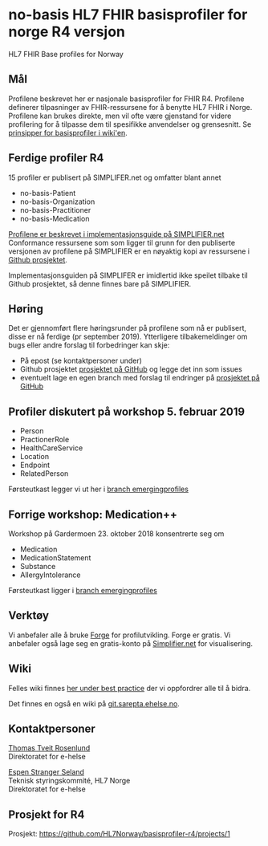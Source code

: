 # no-basis HL7 FHIR basisprofiler for norge R4 versjon
HL7 FHIR Base profiles for Norway

## Mål

Profilene beskrevet her er nasjonale basisprofiler for FHIR R4. Profilene definerer tilpasninger av FHIR-ressursene for å benytte HL7 FHIR i Norge. Profilene kan brukes direkte, men vil ofte være gjenstand for videre profilering for å tilpasse dem til spesifikke anvendelser og grensesnitt.
Se [prinsipper for basisprofiler i wiki'en](https://github.com/HL7Norway/best-practice/wiki/Prinsipper-for-basisprofiler).

## Ferdige profiler R4

15 profiler er publisert på SIMPLIFER.net og omfatter blant annet
* no-basis-Patient
* no-basis-Organization
* no-basis-Practitioner
* no-basis-Medication

[Profilene er beskrevet i implementasjonsguide på SIMPLIFIER.net](https://simplifier.net/guide/no-basis-entities-individuals/introduction)
Conformance ressursene som som ligger til grunn for den publiserte versjonen av profilene på SIMPLIFIER er en nøyaktig kopi av ressursene i [Github prosjektet](https://github.com/HL7Norway/basisprofiler-r4).

Implementasjonsguiden på SIMPLIFER er imidlertid ikke speilet tilbake til Github prosjektet, så denne finnes bare på SIMPLIFIER.

## Høring 

Det er gjennomført flere høringsrunder på profilene som nå er publisert, disse er nå ferdige (pr september 2019). Ytterligere tilbakemeldinger om bugs eller andre forslag til forbedringer kan skje:

* På epost (se kontaktpersoner under)
* Github prosjektet [prosjektet på GitHub](https://github.com/HL7Norway/basisprofiler-r4) og legge det inn som issues
* eventuelt lage en egen branch med forslag til endringer på [prosjektet på GitHub](https://github.com/HL7Norway/basisprofiler-r4)

## Profiler diskutert på workshop 5. februar 2019

* Person
* PractionerRole
* HealthCareService
* Location
* Endpoint
* RelatedPerson

Førsteutkast legger vi ut her i [branch emergingprofiles](https://github.com/HL7Norway/basisprofiler-r3/tree/emergingprofiles)

## Forrige workshop: Medication++

Workshop på Gardermoen 23. oktober 2018 konsentrerte seg om
* Medication
* MedicationStatement
* Substance
* AllergyIntolerance

Førsteutkast ligger i [branch emergingprofiles](https://github.com/HL7Norway/basisprofiler-r3/tree/emergingprofiles)

## Verktøy

Vi anbefaler alle å bruke [Forge](https://fire.ly/forge/) for profilutvikling. Forge er gratis.
Vi anbefaler også lage seg en gratis-konto på [Simplifier.net](https://simplifier.net/) for visualisering. 

## Wiki

Felles wiki finnes [her under best practice](https://github.com/HL7Norway/best-practice/wiki) der vi oppfordrer alle til å bidra. 

Det finnes en også en wiki på [git.sarepta.ehelse.no](https://git.sarepta.ehelse.no/utvikling/FHIR/wikis/home).

## Kontaktpersoner

[Thomas Tveit Rosenlund](mailto:thomas.tveit.rosenlund@ehelse.no)
<br/>Direktoratet for e-helse

[Espen Stranger Seland](mailto:Espen.Stranger.Seland@ehelse.no)
<br/>Teknisk styringskommité, HL7 Norge
<br/>Direktoratet for e-helse

## Prosjekt for R4

Prosjekt: https://github.com/HL7Norway/basisprofiler-r4/projects/1

